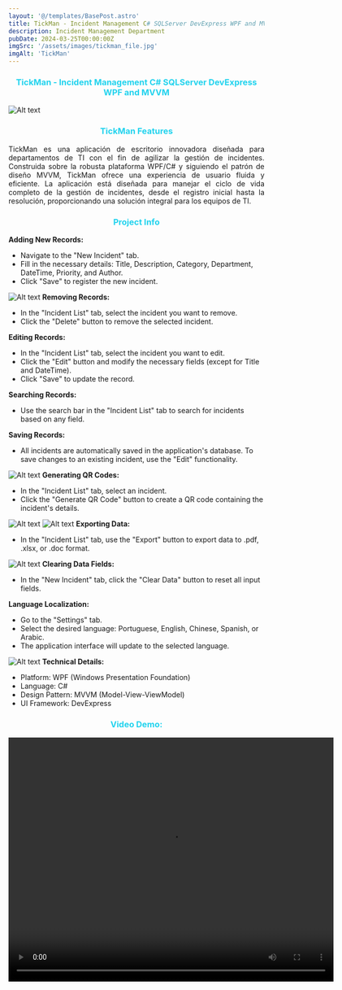 ```yaml
---
layout: '@/templates/BasePost.astro'
title: TickMan - Incident Management C# SQLServer DevExpress WPF and MVVM
description: Incident Management Department
pubDate: 2024-03-25T00:00:00Z
imgSrc: '/assets/images/tickman_file.jpg'
imgAlt: 'TickMan'
---
```


<h3 style="color: rgb(34, 211, 238); text-align: center;">TickMan - Incident Management C# SQLServer DevExpress WPF and MVVM</h3>
<img title="a title" alt="Alt text" src="/assets/images/tickman1.png">

<body>
    <h3 style="color: rgb(34, 211, 238); text-align: center;">TickMan Features</h3>
    <p style="text-align: justify;">
    TickMan es una aplicación de escritorio innovadora diseñada para departamentos de TI con el fin de agilizar la gestión de incidentes. Construida sobre la robusta plataforma WPF/C# y siguiendo el patrón de diseño MVVM, TickMan ofrece una experiencia de usuario fluida y eficiente. La aplicación está diseñada para manejar el ciclo de vida completo de la gestión de incidentes, desde el registro inicial hasta la resolución, proporcionando una solución integral para los equipos de TI.
    </p>
</body>
<h3 style="color: rgb(34, 211, 238); text-align: center;">Project Info</h3>
<strong>Adding New Records:</strong>
<ul>
    <li>Navigate to the "New Incident" tab.</li>
    <li>Fill in the necessary details: Title, Description, Category, Department, DateTime, Priority, and Author.</li>
    <li>Click "Save" to register the new incident.</li>
</ul>
<img title="a title" alt="Alt text" src="/assets/images/tickman3.png">
<strong>Removing Records:</strong>
<ul>
    <li>In the "Incident List" tab, select the incident you want to remove.</li>
    <li>Click the "Delete" button to remove the selected incident.</li>
</ul>
<strong>Editing Records:</strong>
<ul>
    <li>In the "Incident List" tab, select the incident you want to edit.</li>
    <li>Click the "Edit" button and modify the necessary fields (except for Title and DateTime).</li>
    <li>Click "Save" to update the record.</li>
</ul>
<strong>Searching Records:</strong>
<ul>
    <li>Use the search bar in the "Incident List" tab to search for incidents based on any field.</li>
</ul>
<strong>Saving Records:</strong>
<ul>
    <li>All incidents are automatically saved in the application's database. To save changes to an existing incident, use the "Edit" functionality.</li>
</ul>
<img title="a title" alt="Alt text" src="/assets/images/tickman5.png">
<strong>Generating QR Codes:</strong>
<ul>
    <li>In the "Incident List" tab, select an incident.</li>
    <li>Click the "Generate QR Code" button to create a QR code containing the incident's details.</li>
</ul>
<img title="a title" alt="Alt text" src="/assets/images/tickman8.png">
<img title="a title" alt="Alt text" src="/assets/images/tickman9.png">
<strong>Exporting Data:</strong>
<ul>
    <li>In the "Incident List" tab, use the "Export" button to export data to .pdf, .xlsx, or .doc format.</li>
</ul>
<img title="a title" alt="Alt text" src="/assets/images/tickman2.png">
<strong>Clearing Data Fields:</strong>
<ul>
    <li>In the "New Incident" tab, click the "Clear Data" button to reset all input fields.</li>
</ul>
<strong>Language Localization:</strong>
<ul>
    <li>Go to the "Settings" tab.</li>
    <li>Select the desired language: Portuguese, English, Chinese, Spanish, or Arabic.</li>
    <li>The application interface will update to the selected language.</li>
</ul>
<img title="a title" alt="Alt text" src="/assets/images/tickman6.png">
<strong>Technical Details:</strong>
<ul>
    <li>Platform: WPF (Windows Presentation Foundation)</li>
    <li>Language: C#</li>
    <li>Design Pattern: MVVM (Model-View-ViewModel)</li>
    <li>UI Framework: DevExpress</li>
</ul>


<h3 style="color: rgb(34, 211, 238); text-align: center;">Video Demo:</h3>
<video width="640" height="480" controls>
  <source src="/assets/images/tickman.mp4" type="video/mp4">
</video>





